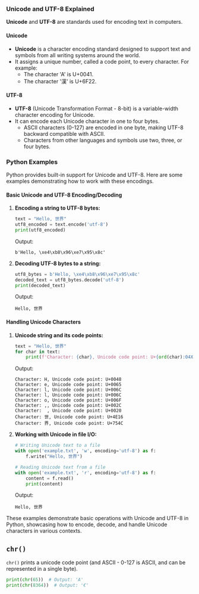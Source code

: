### Unicode and UTF-8 Explained

**Unicode** and **UTF-8** are standards used for encoding text in computers.

#### Unicode
- **Unicode** is a character encoding standard designed to support text and symbols from all writing systems around the world.
- It assigns a unique number, called a code point, to every character. For example:
  - The character 'A' is U+0041.
  - The character '漢' is U+6F22.

#### UTF-8
- **UTF-8** (Unicode Transformation Format - 8-bit) is a variable-width character encoding for Unicode.
- It can encode each Unicode character in one to four bytes.
  - ASCII characters (0-127) are encoded in one byte, making UTF-8 backward compatible with ASCII.
  - Characters from other languages and symbols use two, three, or four bytes.

### Python Examples

Python provides built-in support for Unicode and UTF-8. Here are some examples demonstrating how to work with these encodings.

#### Basic Unicode and UTF-8 Encoding/Decoding

1. **Encoding a string to UTF-8 bytes:**
   ```python
   text = "Hello, 世界"
   utf8_encoded = text.encode('utf-8')
   print(utf8_encoded)
   ```

   Output:
   ```
   b'Hello, \xe4\xb8\x96\xe7\x95\x8c'
   ```

2. **Decoding UTF-8 bytes to a string:**
   ```python
   utf8_bytes = b'Hello, \xe4\xb8\x96\xe7\x95\x8c'
   decoded_text = utf8_bytes.decode('utf-8')
   print(decoded_text)
   ```

   Output:
   ```
   Hello, 世界
   ```

#### Handling Unicode Characters

1. **Unicode string and its code points:**
   ```python
   text = "Hello, 世界"
   for char in text:
       print(f'Character: {char}, Unicode code point: U+{ord(char):04X}')
   ```

   Output:
   ```
   Character: H, Unicode code point: U+0048
   Character: e, Unicode code point: U+0065
   Character: l, Unicode code point: U+006C
   Character: l, Unicode code point: U+006C
   Character: o, Unicode code point: U+006F
   Character: ,, Unicode code point: U+002C
   Character:  , Unicode code point: U+0020
   Character: 世, Unicode code point: U+4E16
   Character: 界, Unicode code point: U+754C
   ```

2. **Working with Unicode in file I/O:**
   ```python
   # Writing Unicode text to a file
   with open('example.txt', 'w', encoding='utf-8') as f:
       f.write("Hello, 世界")

   # Reading Unicode text from a file
   with open('example.txt', 'r', encoding='utf-8') as f:
       content = f.read()
       print(content)
   ```

   Output:
   ```
   Hello, 世界
   ```

These examples demonstrate basic operations with Unicode and UTF-8 in Python, showcasing how to encode, decode, and handle Unicode characters in various contexts.

## `chr()`

`chr()` prints a unicode code point (and ASCII - 0-127 is ASCII, and can be represented in a single byte). 

```python
print(chr(65))  # Output: 'A'
print(chr(8364))  # Output: '€'
```
